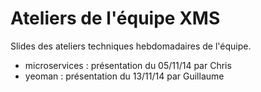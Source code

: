 Ateliers de l'équipe XMS
====

Slides des ateliers techniques hebdomadaires de l'équipe.
* microservices : présentation du 05/11/14 par Chris
* yeoman : présentation du 13/11/14 par Guillaume
